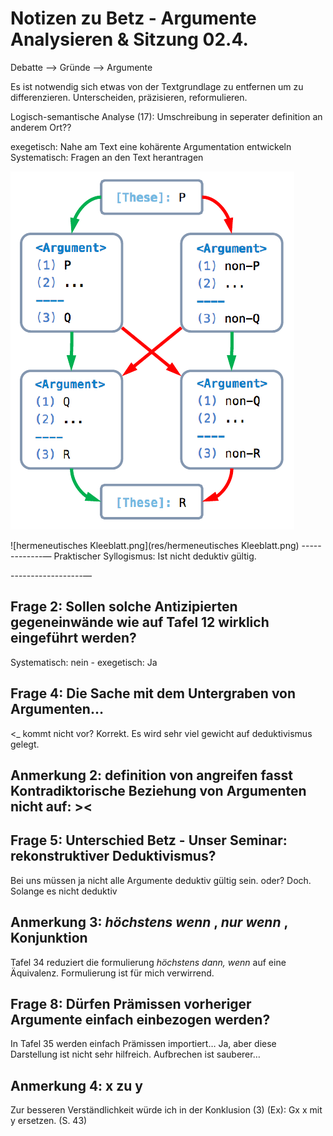 # Notizen zu Betz - Argumente Analysieren & Sitzung 02.4.

Debatte --> Gründe --> Argumente

Es ist notwendig sich etwas von der Textgrundlage zu entfernen um zu differenzieren. Unterscheiden, präzisieren, reformulieren.

Logisch-semantische Analyse (17): Umschreibung in seperater definition an anderem Ort??

exegetisch: Nahe am Text eine kohärente Argumentation entwickeln
Systematisch: Fragen an den Text herantragen

![8a5294db72462823ac6cbc0e7f9429b2.png](res/8a5294db72462823ac6cbc0e7f9429b2.png)

![hermeneutisches Kleeblatt.png](res/hermeneutisches Kleeblatt.png)
-------------—
Praktischer Syllogismus:
Ist nicht deduktiv gültig.


------------------—



## Frage 2: Sollen solche Antizipierten gegeneinwände wie auf Tafel 12 wirklich eingeführt werden?
Systematisch: nein - exegetisch: Ja


## Frage 4: Die Sache mit dem Untergraben von Argumenten…
<_ kommt nicht vor? Korrekt. Es wird sehr viel gewicht auf deduktivismus gelegt.


## Anmerkung 2: definition von angreifen fasst Kontradiktorische Beziehung von Argumenten nicht auf: ><


## Frage 5: Unterschied Betz - Unser Seminar: rekonstruktiver Deduktivismus?
Bei uns müssen ja nicht alle Argumente deduktiv gültig sein. oder?
Doch.
Solange es nicht deduktiv


## Anmerkung 3: _höchstens wenn_ , _nur wenn_ , Konjunktion
Tafel 34 reduziert die formulierung _höchstens dann, wenn_ auf eine Äquivalenz. Formulierung ist für mich verwirrend.

## Frage 8: Dürfen Prämissen vorheriger Argumente einfach einbezogen werden?
In Tafel 35 werden einfach Prämissen importiert…
Ja, aber diese Darstellung ist nicht sehr hilfreich. Aufbrechen ist sauberer…


## Anmerkung 4: x zu y
Zur besseren Verständlichkeit würde ich in der Konklusion (3) (Ex): Gx x mit y ersetzen. (S. 43)






